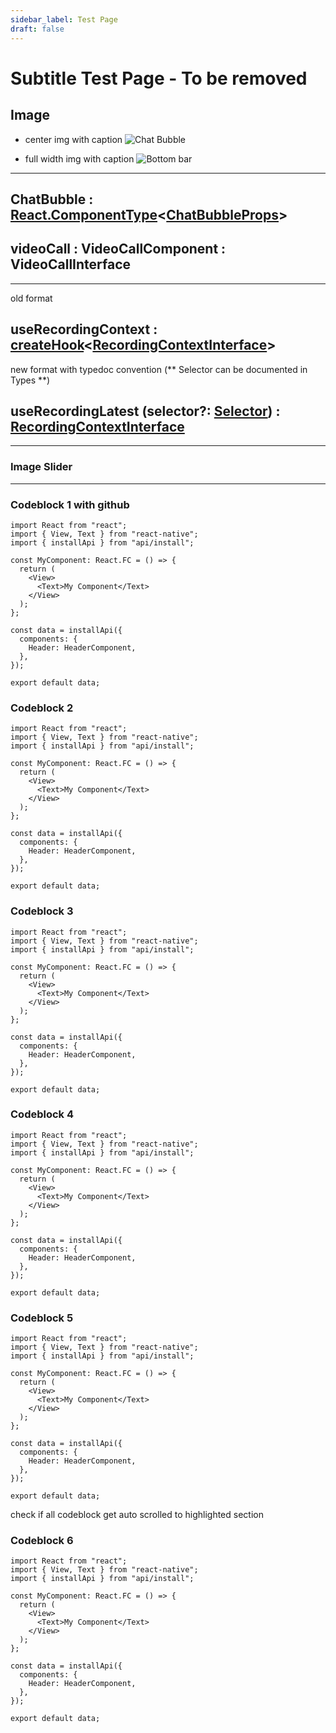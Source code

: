 ```yaml
---
sidebar_label: Test Page
draft: false
---
```


# Subtitle Test Page - To be removed

## Image

- center img with caption
  <image alt="Chat Bubble" caption="chat bubble" className="center-img"  darkImageSrc="api/ChatBubble.png" />

- full width img with caption
  <image alt="Bottom bar" darkImageSrc="api/Bottombar.png" caption="bottom bar" />

---

<subtitle>

## ChatBubble : [React.ComponentType](https://github.com/DefinitelyTyped/DefinitelyTyped/blob/207516039691b23e567fa585c9d1aa3970ec3404/types/react/v16/index.d.ts#L78)<[ChatBubbleProps](#chatbubbleprops)\>

</subtitle>

<!-- <subtitle>

## videoCall : VideoCallComponent : VideoCallInterface

</subtitle> -->

<subtitle>

## videoCall : VideoCallComponent : VideoCallInterface

</subtitle>

---

old format

## useRecordingContext : [createHook](/customization-api/api-reference/types#createhook-tcontext-reactcontextt)<[RecordingContextInterface](#recordingcontextinterface)\>

new format with typedoc convention (** Selector can be documented in Types **)

## useRecordingLatest (selector?: [Selector](/customization-api/api-reference/types#renderinterface)) : [RecordingContextInterface](/customization-api/api-reference/app-state-library#recordingcontextinterface)

---

### Image Slider

<imageSlider alt="chatBubble"  darkImageSrc1="api/ChatBubble.png"  darkImageSrc2="api/TestChatBubble.png"  />

---

### Codeblock 1 with github

```tsx {13-17} gh="https://www.github.com/myLink"
import React from "react";
import { View, Text } from "react-native";
import { installApi } from "api/install";

const MyComponent: React.FC = () => {
  return (
    <View>
      <Text>My Component</Text>
    </View>
  );
};

const data = installApi({
  components: {
    Header: HeaderComponent,
  },
});

export default data;
```

### Codeblock 2

```tsx {5-7}
import React from "react";
import { View, Text } from "react-native";
import { installApi } from "api/install";

const MyComponent: React.FC = () => {
  return (
    <View>
      <Text>My Component</Text>
    </View>
  );
};

const data = installApi({
  components: {
    Header: HeaderComponent,
  },
});

export default data;
```

### Codeblock 3

```tsx {15-17}
import React from "react";
import { View, Text } from "react-native";
import { installApi } from "api/install";

const MyComponent: React.FC = () => {
  return (
    <View>
      <Text>My Component</Text>
    </View>
  );
};

const data = installApi({
  components: {
    Header: HeaderComponent,
  },
});

export default data;
```

### Codeblock 4

```tsx {10-11}
import React from "react";
import { View, Text } from "react-native";
import { installApi } from "api/install";

const MyComponent: React.FC = () => {
  return (
    <View>
      <Text>My Component</Text>
    </View>
  );
};

const data = installApi({
  components: {
    Header: HeaderComponent,
  },
});

export default data;
```

### Codeblock 5

```tsx {8-10}
import React from "react";
import { View, Text } from "react-native";
import { installApi } from "api/install";

const MyComponent: React.FC = () => {
  return (
    <View>
      <Text>My Component</Text>
    </View>
  );
};

const data = installApi({
  components: {
    Header: HeaderComponent,
  },
});

export default data;
```

check if all codeblock get auto scrolled to highlighted section

### Codeblock 6

```tsx {15-17}
import React from "react";
import { View, Text } from "react-native";
import { installApi } from "api/install";

const MyComponent: React.FC = () => {
  return (
    <View>
      <Text>My Component</Text>
    </View>
  );
};

const data = installApi({
  components: {
    Header: HeaderComponent,
  },
});

export default data;
```

<!-- <subtitle>

## i18n : [i18nInterface](#i18ninterface)\[\]

</subtitle>  -->
